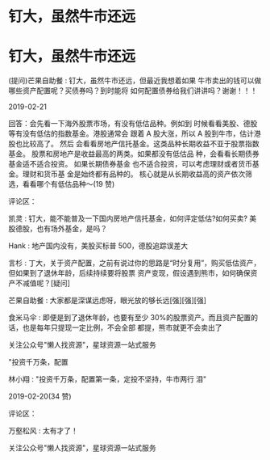 # 钉大，虽然牛市还远

# 钉大，虽然牛市还远

(提问)芒果自助餐 : 钉大，虽然牛市还远，但最近我想着如果 牛市卖出的钱可以做哪些资产配置呢？买债券吗？到时能将 如何配置债券给我们讲讲吗？谢谢！！！

2019-02-21

回答：会先看一下海外股票市场，有没有低估品种。例如到 时候看看美股、德股等有没有低估的指数基金。港股通常会 跟着 A 股大涨，所以 A 股到牛市，估计港股也比较高了。 然后 会看看房地产信托基金。这类品种长期收益不亚于股票指数 基金。 股票和房地产是收益最高的两类。如果都没有低估品 种，会看看长期债券基金适不适合投资。 如果长期债券基金 也不适合投资，可以考虑理财或者货币基金。理财和货币基 金是始终都有品种的。 核心就是从长期收益高的资产依次筛 选，看看哪个有低估品种～(19 赞)

评论区：

凯灵 : 钉大，能不能普及一下国内房地产信托基金，如何评定低估?如何买卖? 美股德股，也有场外基金，是吗？

Hank : 地产国内没有，美股买标普 500，德股追踪误差大

言杉 : 丁大，关于资产配置，之前有说过你的思路是“时分复用”，购买低估资产，但如果到了退休年龄，后续持续要将股票 资产变现，假设遇到熊市，如何确保资产不减值呢？[疑问]

芒果自助餐 : 大家都是深谋远虑呀，眼光放的够长远[强][强][强]

食米马伞 : 即便是到了退休年龄，也要有至少 30%的股票资产。而且资产配置的话，也是每年只提现一定比例，不会全部 都提，熊市就更不会卖出了

关注公众号"懒人找资源"，星球资源一站式服务

"投资千万条，配置

林小翔 : "投资千万条，配置第一条，定投不坚持，牛市两行 泪"

2019-02-20(34 赞)

评论区：

万壑松风 : 太有才了！

关注公众号"懒人找资源"，星球资源一站式服务